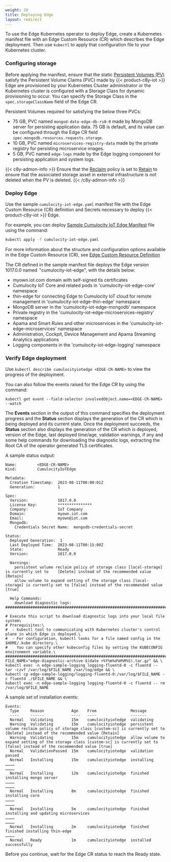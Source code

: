 ```yaml
---
weight: 20
title: Deploying Edge
layout: redirect
---
```


To use the Edge Kubernetes operator to deploy Edge, create a Kubernetes manifest file with an Edge Custom Resource (CR) which describes the Edge deployment. Then use `kubectl` to apply that configuration file to your Kubernetes cluster.

### Configuring storage

Before applying the manifest, ensure that the static [Persistent Volumes (PV)](https://kubernetes.io/docs/concepts/storage/persistent-volumes/) satisfy the Persistent Volume Claims (PVC) made by {{< product-c8y-iot >}} Edge are provisioned by your Kubernetes Cluster administrator or the Kubernetes cluster is configured with a Storage Class for dynamic provisioning to occur. You can specify the Storage Class in the `spec.storageClassName` field of the Edge CR. 

Persistent Volumes required for satisfying the below three PVCs:
- 75 GB, PVC named `mongod-data-edge-db-rs0-0` made by MongoDB server for persisting application data. 75 GB is default, and its value can be configured through the Edge CR field `spec.mongodb.resources.requests.storage`.
- 10 GB, PVC named `microservices-registry-data` made by the private registry for persisting microservice images.
- 5 GB, PVC named `edge-logs` made by the Edge logging component for persisting application and system logs.

{{< c8y-admon-info >}}
Ensure that the [Reclaim](https://kubernetes.io/docs/concepts/storage/persistent-volumes/#reclaiming) policy is set to [Retain](https://kubernetes.io/docs/concepts/storage/persistent-volumes/#retain) to ensure that the associated storage asset in external infrastructure is not deleted when the PV is deleted.
{{< /c8y-admon-info >}}

### Deploy Edge

Use the sample `cumulocity-iot-edge.yaml` manifest file with the Edge Custom Resource (CR) definition and Secrets necessary to deploy {{< product-c8y-iot >}} Edge.

For example, you can deploy [Sample Cumulocity IoT Edge Manifest](https://raw.githubusercontent.com/SoftwareAG/edge-k8s-operator-docs/main/samples/cr/v1/cumulocity-iot-edge-manifest.yaml) file using the command:

```bash
kubectl apply -f cumulocity-iot-edge.yaml
```
For more information about the structure and configuration options available in the Edge Custom Resource (CR), see [Edge Custom Resource Definition](bookmark://_Edge_Custom_Resource)

The CR defined in the sample manifest file deploys the Edge version 1017.0.0 named  "cumulocity-iot-edge", with the details below:
- myown.iot.com domain with self-signed tls certificates
- Cumulocity IoT Core and related pods in 'cumulocity-iot-edge-core' namespace
- thin-edge for connecting Edge to Cumulocity IoT cloud for remote management in 'cumulocity-iot-edge-thin-edge' namespace
- MongoDB server in the 'cumulocity-iot-edge-mongodb' namespace
- Private registry in the 'cumulocity-iot-edge-microservices-registry' namespace
- Apama and Smart Rules and other microservices in the 'cumulocity-iot-edge-microservices' namespace
- Administration, Cockpit, Device Management and Apama Streaming Analytics applications
- Logging components in the 'cumulocity-iot-edge-logging' namespace 

### Verify Edge deployment

Use `kubectl describe cumulocityiotedge <EDGE-CR-NAME>` to view the progress of the <EDGE-CR-NAME> deployment.

You can also follow the events raised for the Edge CR by using the command:

`kubectl get event --field-selector involvedObject.name=<EDGE-CR-NAME> --watch`

The **Events** section in the output of this command specifies the deployment progress and the **Status** section displays the generation of the CR which is being deployed and its current state. Once the deployment succeeds, the **Status** section also displays the generation of the CR which is deployed, version of the Edge, last deployed time/age, validation warnings, if any and some help commands for downloading the diagnostic logs, extracting the Root CA of the operator generated TLS certificates.

A sample status output:
```
Name:         <EDGE-CR-NAME> 
Kind:         CumulocityIoTEdge 

Metadata: 
  Creation Timestamp:  2023-08-11T00:00:01Z 
  Generation:          1 

Spec: 
  Version:             1017.0.0 
  License Key:         *************** 
  Company:             IoT Company 
  Domain:              myown.iot.com 
  Email:               myown@iot.com 
  Mongodb: 
    Credentials Secret Name:  mongodb-credentials-secret 

Status: 
  Deployed Generation:  1 
  Last Deployed Time:  2023-08-11T00:15:00Z 
  State:               Ready 
  Version:             1017.0.0 

  Warnings: 
    persistent volume reclaim policy of storage class [local-storage] is currently set to    [Delete] instead of the recommended value [Retain] 
    allow volume to expand setting of the storage class [local-storage] is currently set to [false] instead of the recommended value [true] 

  Help Commands: 
    download diagnostic logs:   
##########################################################################################################\ 

# Execute this script to download diagnostic logs into your local file system\ 
# Prerequisites:\ 
#  - kubectl tool to communicating with Kubernetes cluster's control plane in which Edge is deployed.\ 
#  - For configuration, kubectl looks for a file named config in the $HOME/.kube directory.\ 
#    You can specify other kubeconfig files by setting the KUBECONFIG environment variable.\ 
#########################################################################################################\ 
FILE_NAME="edge-diagnostic-archive-$(date +%Y%m%d%H%M%S).tar.gz" && \ 
kubectl exec -n edge-sample-logging logging-fluentd-0 -c fluentd -- tar -czvf /var/log/$FILE_NAME /var/log/edge && \ 
kubectl cp edge-sample-logging/logging-fluentd-0:/var/log/$FILE_NAME -c fluentd ./$FILE_NAME && \ 
kubectl exec -n edge-sample-logging logging-fluentd-0 -c fluentd -- rm /var/log/$FILE_NAME 
```

A sample set of installation events:
```
Events: 
  Type     Reason            Age    From               Message 
  ----     ------            ----   ----               ------- 
  Normal   Validating        15m    cumulocityiotedge  validating 
  Warning  Validating        15m    cumulocityiotedge  persistent volume reclaim policy of storage class [custom-sc] is currently set to [Delete] instead of the recommended value [Retain] 
  Warning  Validating        15m    cumulocityiotedge  allow volume to expand setting of the storage class [custom-sc] is currently set to [false] instead of the recommended value [true] 
  Normal   ValidationPassed  15m    cumulocityiotedge  validation passed 
  Normal   Installing        15m    cumulocityiotedge  installing 
………… 
………… 
  Normal   Installing        12m    cumulocityiotedge  finished installing mongo server 
………… 
………… 
  Normal   Installing        8m     cumulocityiotedge  finished installing core 
………… 
………… 
  Normal   Installing        5m     cumulocityiotedge  finished installing and updating microservices 
………… 
………… 
  Normal   Installing        2m     cumulocityiotedge  finished finished installing thin-edge 
………… 
  Normal   Ready             1m     cumulocityiotedge  installed successfully 
```

Before you continue, wait for the Edge CR status to reach the Ready state. 